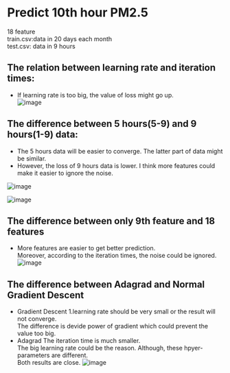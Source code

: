 

# Predict 10th hour PM2.5
18 feature\
train.csv:data in 20 days each month\
test.csv: data in 9 hours 


## The relation between learning rate and iteration times:
  - If learning rate is too big, the value of loss might go up.\
![image](https://user-images.githubusercontent.com/13451511/118279419-b2894c00-b4fd-11eb-974d-eae22b2317e4.png)

## The difference between 5 hours(5-9) and 9 hours(1-9) data:
 - The 5 hours data will be easier to converge. 
   The latter part of data might be similar.
 - However, the loss of 9 hours data is lower.
   I think more features could make it easier to ignore the noise.
   
![image](https://user-images.githubusercontent.com/13451511/118282919-60e2c080-b501-11eb-8f23-16a0c7481fb6.png)

![image](https://user-images.githubusercontent.com/13451511/118282881-56c0c200-b501-11eb-8149-3873baa672da.png)

## The difference between only 9th feature and 18 features
 - More features are easier to get better prediction.\
   Moreover, according to the iteration times, the noise could be ignored.
![image](https://user-images.githubusercontent.com/13451511/118283770-4a893480-b502-11eb-9e1c-3c522416aab3.png)

## The difference between Adagrad and Normal Gradient Descent
 - Gradient Descent
   1.learning rate should be very small or the result will not converge.\
    The difference is devide power of gradient which could prevent the value too big.
 - Adagrad
   The iteration time is much smaller.\
   The big learning rate could be the reason.
 Although, these hpyer-parameters are different. \
 Both results are close.
 ![image](https://user-images.githubusercontent.com/13451511/118284861-7a850780-b503-11eb-9d89-e49658b56932.png)
